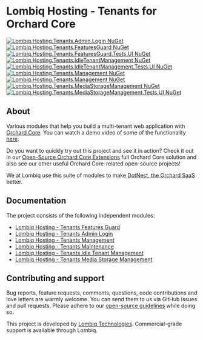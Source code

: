 # Lombiq Hosting - Tenants for Orchard Core

[![Lombiq.Hosting.Tenants.Admin.Login NuGet](https://img.shields.io/nuget/v/Lombiq.Hosting.Tenants.Admin.Login?label=Lombiq.Hosting.Tenants.Admin.Login)](https://www.nuget.org/packages/Lombiq.Hosting.Tenants.Admin.Login/) [![Lombiq.Hosting.Tenants.FeaturesGuard NuGet](https://img.shields.io/nuget/v/Lombiq.Hosting.Tenants.FeaturesGuard?label=Lombiq.Hosting.Tenants.FeaturesGuard)](https://www.nuget.org/packages/Lombiq.Hosting.Tenants.FeaturesGuard/) [![Lombiq.Hosting.Tenants.FeaturesGuard.Tests.UI NuGet](https://img.shields.io/nuget/v/Lombiq.Hosting.Tenants.FeaturesGuard.Tests.UI?label=Lombiq.Hosting.Tenants.FeaturesGuard.Tests.UI)](https://www.nuget.org/packages/Lombiq.Hosting.Tenants.FeaturesGuard.Tests.UI/) [![Lombiq.Hosting.Tenants.IdleTenantManagement NuGet](https://img.shields.io/nuget/v/Lombiq.Hosting.Tenants.IdleTenantManagement?label=Lombiq.Hosting.Tenants.IdleTenantManagement)](https://www.nuget.org/packages/Lombiq.Hosting.Tenants.IdleTenantManagement/) [![Lombiq.Hosting.Tenants.IdleTenantManagement.Tests.UI NuGet](https://img.shields.io/nuget/v/Lombiq.Hosting.Tenants.IdleTenantManagement.Tests.UI?label=Lombiq.Hosting.Tenants.IdleTenantManagement.Tests.UI)](https://www.nuget.org/packages/Lombiq.Hosting.Tenants.IdleTenantManagement.Tests.UI/) [![Lombiq.Hosting.Tenants.Management NuGet](https://img.shields.io/nuget/v/Lombiq.Hosting.Tenants.Management?label=Lombiq.Hosting.Tenants.Management)](https://www.nuget.org/packages/Lombiq.Hosting.Tenants.Management/) [![Lombiq.Hosting.Tenants.Management NuGet](https://img.shields.io/nuget/v/Lombiq.Hosting.Tenants.Management?label=Lombiq.Hosting.Tenants.Management)](https://www.nuget.org/packages/Lombiq.Hosting.Tenants.Management/) [![Lombiq.Hosting.Tenants.MediaStorageManagement NuGet](https://img.shields.io/nuget/v/Lombiq.Hosting.Tenants.MediaStorageManagement?label=Lombiq.Hosting.Tenants.MediaStorageManagement)](https://www.nuget.org/packages/Lombiq.Hosting.Tenants.MediaStorageManagement/) [![Lombiq.Hosting.Tenants.MediaStorageManagement.Tests.UI NuGet](https://img.shields.io/nuget/v/Lombiq.Hosting.Tenants.MediaStorageManagement.Tests.UI?label=Lombiq.Hosting.Tenants.MediaStorageManagement.Tests.UI)](https://www.nuget.org/packages/Lombiq.Hosting.Tenants.MediaStorageManagement.Tests.UI/)

## About

Various modules that help you build a multi-tenant web application with [Orchard Core](https://orchardcore.net/). You can watch a demo video of some of the functionality [here](https://www.youtube.com/watch?v=c9hemoYcjIM&lc=Ugy5jqNChriMx9mLBFN4AaABAg).

Do you want to quickly try out this project and see it in action? Check it out in our [Open-Source Orchard Core Extensions](https://github.com/Lombiq/Open-Source-Orchard-Core-Extensions) full Orchard Core solution and also see our other useful Orchard Core-related open-source projects!

We at Lombiq use this suite of modules to make [DotNest, the Orchard SaaS](https://dotnest.com/) better.

## Documentation

The project consists of the following independent modules:

- [Lombiq Hosting - Tenants Features Guard](Lombiq.Hosting.Tenants.FeaturesGuard/Readme.md)
- [Lombiq Hosting - Tenants Admin Login](Lombiq.Hosting.Tenants.Admin.Login/Readme.md)
- [Lombiq Hosting - Tenants Management](Lombiq.Hosting.Tenants.Management/Readme.md)
- [Lombiq Hosting - Tenants Maintenance](Lombiq.Hosting.Tenants.Maintenance/Readme.md)
- [Lombiq Hosting - Tenants Idle Tenant Management](Lombiq.Hosting.Tenants.IdleTenantManagement/Readme.md)
- [Lombiq Hosting - Tenants Media Storage Management](Lombiq.Hosting.Tenants.MediaStorageManagement/Readme.md)

## Contributing and support

Bug reports, feature requests, comments, questions, code contributions and love letters are warmly welcome. You can send them to us via GitHub issues and pull requests. Please adhere to our [open-source guidelines](https://lombiq.com/open-source-guidelines) while doing so.

This project is developed by [Lombiq Technologies](https://lombiq.com/). Commercial-grade support is available through Lombiq.
